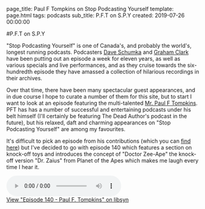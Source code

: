 page_title: Paul F Tompkins on Stop Podcasting Yourself
template: page.html
tags: podcasts
sub_title: P.F.T on S.P.Y
created: 2019-07-26 00:00:00


#P.F.T on S.P.Y

"Stop Podcasting Yourself" is one of Canada's, and probably the world's, longest running podcasts. Podcasters 
[Dave Schumka](https://twitter.com/daveshumka) and [Graham Clark](https://twitter.com/grahamclark) have been putting out 
an episode a week for eleven years, as well as various specials and live performances, and as they cruise towards the six-hundredth episode 
they have amassed a collection of hilarious recordings in their archives.

Over that time, there have been many spectacular guest appearances, and in due course I hope to curate a number of them for this site, 
but to start I want to look at an episode featuring the multi-talented [Mr. Paul F Tompkins](https://twitter.com/PFTompkins). PFT has
has a number of successful and entertaining podcasts under his belt himself (I'll certainly be featuring The Dead Author's podcast in the future), but his 
relaxed, daft and charming appearances on 
"Stop Podcasting Yourself" are among my favourites. 

It's difficult to pick an episode from his contributions (which you can [find here](https://spy-pod.themonstrouscavalca.de/guests/34881e6282658712184031b587fe810403a87a325b9fbcc9d81a9181.html))
but I've decided to go with episode 140 which features a section on knock-off toys and introduces the concept of "Doctor Zee-Ape" the knock-off version "Dr. Zaius" from Planet of the Apes
which makes me laugh every time I hear it.

<div class="audio">
    <audio controls="">
        <source src="http://traffic.libsyn.com/stoppodcastingyourself/Episode_140_-_Paul_F._Tompkins.mp3?dest-id=15269" type="audio/mpeg">
        Your browser does not support the audio element.
        Download the audio at http://traffic.libsyn.com/stoppodcastingyourself/Episode_140_-_Paul_F._Tompkins.mp3?dest-id=15269
    </audio>
</div>

<div class="footnote"><a class="episode_link" href="http://stoppodcastingyourself.libsyn.com/episode-140-paul-f-tompkins">View "Episode 140 - Paul F. Tompkins" on libsyn</a></div>
